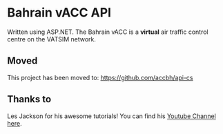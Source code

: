 # Bahrain vACC API
Written using ASP.NET.
The Bahrain vACC is a **virtual** air traffic control centre on the VATSIM network.

## Moved

This project has been moved to: https://github.com/accbh/api-cs

## Thanks to
Les Jackson for his awesome tutorials! You can find his [Youtube Channel here](https://www.youtube.com/c/binarythistle).
